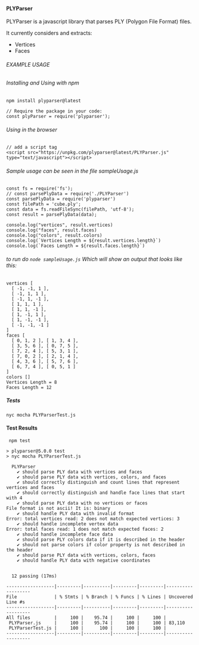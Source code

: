 #### PLYParser
PLYParser is a javascript library that parses PLY (Polygon File Format) files. 

It currently considers and extracts:
- Vertices
- Faces

###### EXAMPLE USAGE

###### Installing and Using with npm
```
npm install plyparser@latest

// Require the package in your code:
const plyParser = require('plyparser');

```

###### Using in the browser
```
// add a script tag 
<script src="https://unpkg.com/plyparser@latest/PLYParser.js" type="text/javascript"></script>
```


###### Sample usage can be seen in the file sampleUsage.js
```nodejs
const fs = require('fs');
// const parsePlyData = require('./PLYParser')
const parsePlyData = require('plyparser')
const filePath = 'cube.ply';
const data = fs.readFileSync(filePath, 'utf-8');
const result = parsePlyData(data);

console.log("vertices", result.vertices)
console.log("faces", result.faces)
console.log("colors", result.colors)
console.log(`Vertices Length = ${result.vertices.length}`)
console.log(`Faces Length = ${result.faces.length}`)

```
###### to run do ```node sampleUsage.js```  Which will show an output that looks like this:

```text
vertices [
  [ -1, -1, 1 ],
  [ -1, 1, 1 ],
  [ -1, 1, -1 ],
  [ 1, 1, 1 ],
  [ 1, 1, -1 ],
  [ 1, -1, 1 ],
  [ 1, -1, -1 ],
  [ -1, -1, -1 ]
]
faces [
  [ 0, 1, 2 ], [ 1, 3, 4 ],
  [ 3, 5, 6 ], [ 0, 7, 5 ],
  [ 7, 2, 4 ], [ 5, 3, 1 ],
  [ 7, 0, 2 ], [ 2, 1, 4 ],
  [ 4, 3, 6 ], [ 5, 7, 6 ],
  [ 6, 7, 4 ], [ 0, 5, 1 ]
]
colors []
Vertices Length = 8
Faces Length = 12
```

##### Tests
```
nyc mocha PLYParserTest.js
```

#### Test Results
```
 npm test

> plyparser@5.0.0 test
> nyc mocha PLYParserTest.js

  PLYParser
    ✔ should parse PLY data with vertices and faces
    ✔ should parse PLY data with vertices, colors, and faces
    ✔ should correctly distinguish and count lines that represent vertices and faces
    ✔ should correctly distinguish and handle face lines that start with 4
    ✔ should parse PLY data with no vertices or faces
File format is not ascii! It is: binary
    ✔ should handle PLY data with invalid format
Error: total vertices read: 2 does not match expected vertices: 3
    ✔ should handle incomplete vertex data
Error: total faces read: 1 does not match expected faces: 2
    ✔ should handle incomplete face data
    ✔ should parse PLY colors data if it is described in the header
    ✔ should not parse colors if color property is not described in the header
    ✔ should parse PLY data with vertices, colors, faces
    ✔ should handle PLY data with negative coordinates


  12 passing (17ms)

------------------|---------|----------|---------|---------|-------------------
File              | % Stmts | % Branch | % Funcs | % Lines | Uncovered Line #s 
------------------|---------|----------|---------|---------|-------------------
All files         |     100 |    95.74 |     100 |     100 |                   
 PLYParser.js     |     100 |    95.74 |     100 |     100 | 83,110            
 PLYParserTest.js |     100 |      100 |     100 |     100 |                   
------------------|---------|----------|---------|---------|-------------------

```